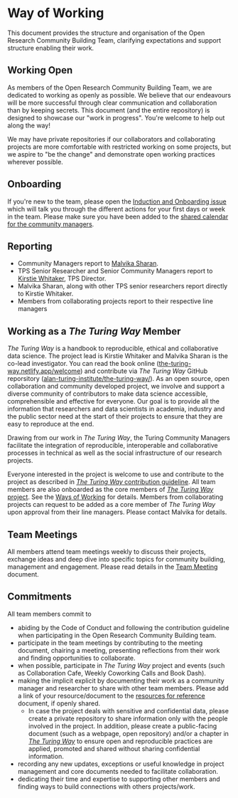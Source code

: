 # Way of Working

This document provides the structure and organisation of the Open Research Community Building Team, clarifying expectations and support structure enabling their work.

## Working Open

As members of the Open Research Community Building Team, we are dedicated to working as openly as possible. 
We believe that our endeavours will be more successful through clear communication and collaboration than by keeping secrets. 
This document (and the entire repository) is designed to showcase our "work in progress". 
You're welcome to help out along the way!

We may have private repositories if our collaborators and collaborating projects are more comfortable with restricted working on some projects, but we aspire to "be the change" and demonstrate open working practices wherever possible.

## Onboarding

If you're new to the team, please open the [Induction and Onboarding issue](https://github.com/alan-turing-institute/community-manager-team/issues/new/choose) which will talk you through the different actions for your first days or week in the team.
Please make sure you have been added to the [shared calendar for the community managers](https://calendar.google.com/calendar/u/0?cid=cGtlazVnc2xkcjlwYWRhNjc4MTJyaGtiaW9AZ3JvdXAuY2FsZW5kYXIuZ29vZ2xlLmNvbQ).

## Reporting

- Community Managers report to [Malvika Sharan](https://www.turing.ac.uk/people/researchers/malvika-sharan).
- TPS Senior Researcher and Senior Community Managers report to [Kirstie Whitaker](https://www.turing.ac.uk/people/researchers/kirstie-whitaker), TPS Director.
- Malvika Sharan, along with other TPS senior researchers report directly to Kirstie Whitaker.
- Members from collaborating projects report to their respective line managers

## Working as a *The Turing Way* Member

*The Turing Way* is a handbook to reproducible, ethical and collaborative data science.
The project lead is Kirstie Whitaker and Malvika Sharan is the co-lead investigator.
You can read the book online ([the-turing-way.netlify.app/welcome](https://the-turing-way.netlify.app/welcome)) and contribute via *The Turing Way* GitHub reporsitory ([alan-turing-institute/the-turing-way/](https://github.com/alan-turing-institute/the-turing-way/)).
As an open source, open collaboration and community developed project, we involve and support a diverse community of contributors to make data science accessible, comprehensible and effective for everyone. 
Our goal is to provide all the information that researchers and data scientists in academia, industry and the public sector need at the start of their projects to ensure that they are easy to reproduce at the end.

Drawing from our work in *The Turing Way*, the Turing Community Managers facilitate the integration of reproducible, interoperable and collaborative processes in technical as well as the social infrastructure of our research projects.

Everyone interested in the project is welcome to use and contribute to the project as described in [*The Turing Way* contribution guideline](https://github.com/alan-turing-institute/the-turing-way/blob/main/CONTRIBUTING.md).
All team members are also onboarded as the core members of [*The Turing Way* project](https://the-turing-way.netlify.app/welcome). See the [Ways of Working](https://github.com/alan-turing-institute/the-turing-way/blob/main/ways_of_working.md) for details.
Members from collaborating projects can request to be added as a core member of *The Turing Way* upon approval from their line managers.
Please contact Malvika for details.

## Team Meetings

All members attend team meetings weekly to discuss their projects, exchange ideas and deep dive into specific topics for community building, management and engagement.
Please read details in the [Team Meeting](./team-meetings.md) document.

## Commitments

All team members commit to
- abiding by the Code of Conduct and following the contribution guideline when participating in the Open Research Community Building team.
- participate in the team meetings by contributing to the meeting document, chairing a meeting, presenting reflections from their work and finding opportunities to collaborate.
- when possible, participate in *The Turing Way* project and events (such as Collaboration Cafe, Weekly Coworking Calls and Book Dash).
- making the implicit explicit by documenting their work as a community manager and researcher to share with other team members. Please add a link of your resource/document to the [resources for reference](./resources-for-reference.md) document, if openly shared. 
  - In case the project deals with sensitive and confidential data, please create a private repository to share information only with the people involved in the project. In addition, please create a public-facing document (such as a webpage, open repository) and/or a chapter in [*The Turing Way*](https://github.com/alan-turing-institute/the-turing-way) to ensure open and reproducible practices are applied, promoted and shared without sharing confidential information.
- recording any new updates, exceptions or useful knowledge in project management and core documents needed to facilitate collaboration.
- dedicating their time and expertise to supporting other members and finding ways to build connections with others projects/work.


